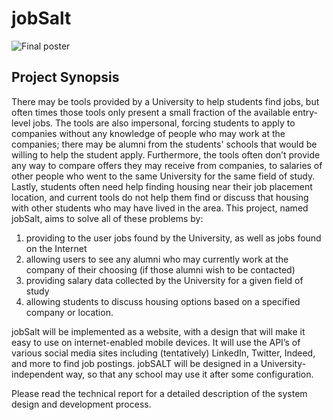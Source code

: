 # jobSalt

![Final poster](https://github.com/ross-kahn/jobsalt/blob/master/jobSalt_Poster2_compressed.png)

## Project Synopsis
There may be tools provided by a University to help students find jobs, but often times those tools only present a small fraction of the available entry-level jobs. The tools are also impersonal, forcing students to apply to companies without any knowledge of people who may work at the companies; there may be alumni from the students' schools that would be willing to help the student apply. Furthermore, the tools often don’t provide any way to compare offers they may receive from companies, to salaries of other people who went to the same University for the same field of study. Lastly, students often need help finding housing near their job placement location, and current tools do not help them find or discuss that housing with other students who may have lived in the area.
This project, named jobSalt, aims to solve all of these problems by:

1.	providing to the user jobs found by the University, as well as jobs found on the Internet
2.	allowing users to see any alumni who may currently work at the company of their choosing (if those alumni wish to be contacted) 
3.	providing salary data collected by the University for a given field of study
4.	allowing students to discuss housing options based on a specified company or location.

jobSalt will be implemented as a website, with a design that will make it easy to use on internet-enabled mobile devices. It will use the API’s of various social media sites including (tentatively) LinkedIn, Twitter, Indeed, and more to find job postings. jobSALT will be designed in a University-independent way, so that any school may use it after some configuration.

Please read the technical report for a detailed description of the system design and development process.
